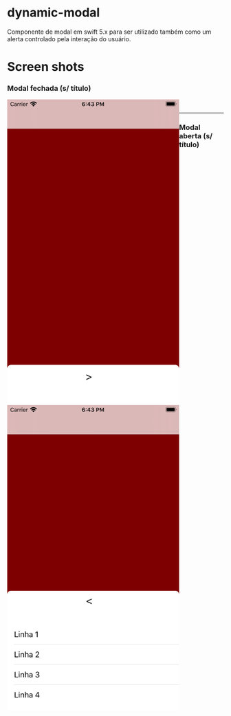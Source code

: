 # dynamic-modal
Componente de modal em swift 5.x para ser utilizado também como um alerta controlado pela interação do usuário.

# Screen shots

### Modal fechada (s/ título)
<img align="left" src="snapshots/modal-closed-no-title.png" /> <br />

---  

### Modal aberta (s/ título)
<img align="left" src="snapshots/modal-openned-no-title-no-background.png" />
